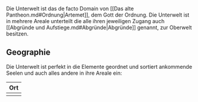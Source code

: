 Die Unterwelt ist das de facto Domain von [[Das alte Pantheon.md#Ordnung|Artemet]], dem Gott der Ordnung. Die Unterwelt ist in mehrere Areale unterteilt die alle ihren jeweiligen Zugang auch [[Abgründe und Aufstiege.md#Abgründe|Abgründe]]
genannt, zur Oberwelt besitzen.

## Geographie
Die Unterwelt ist perfekt in die Elemente geordnet und sortiert ankommende Seelen und auch alles andere in ihre Areale ein:

| Ort |
| --- |
|     |
